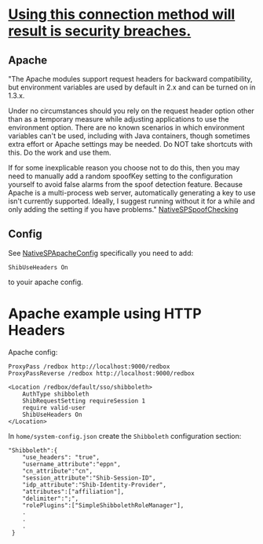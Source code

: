 [Using this connection method will result is security breaches.](https://wiki.shibboleth.net/confluence/display/SHIB2/NativeSPSpoofChecking#NativeSPSpoofChecking-Apache)
====
Apache
-----
"The Apache modules support request headers for backward compatibility, but environment variables are used by default in 2.x and can be turned on in 1.3.x.

Under no circumstances should you rely on the request header option other than as a temporary measure while adjusting applications to use the environment option. There are no known scenarios in which environment variables can't be used, including with Java containers, though sometimes extra effort or Apache settings may be needed. Do NOT take shortcuts with this. Do the work and use them.

If for some inexplicable reason you choose not to do this, then you may need to manually add a random spoofKey setting to the configuration yourself to avoid false alarms from the spoof detection feature. Because Apache is a multi-process web server, automatically generating a key to use isn't currently supported. Ideally, I suggest running without it for a while and only adding the setting if you have problems." [NativeSPSpoofChecking](https://wiki.shibboleth.net/confluence/display/SHIB2/NativeSPSpoofChecking#NativeSPSpoofChecking-Apache)

Config
----
See [NativeSPApacheConfig](https://wiki.shibboleth.net/confluence/display/SHIB2/NativeSPApacheConfig) specifically you need to add:

	ShibUseHeaders On

to youir apache config.

Apache example using HTTP Headers
=====

Apache config:

    ProxyPass /redbox http://localhost:9000/redbox
    ProxyPassReverse /redbox http://localhost:9000/redbox

    <Location /redbox/default/sso/shibboleth>
        AuthType shibboleth
        ShibRequestSetting requireSession 1
        require valid-user
        ShibUseHeaders On
    </Location>


In `home/system-config.json` create the `Shibboleth` configuration section:

    "Shibboleth":{
        "use_headers": "true",
        "username_attribute":"eppn",
        "cn_attribute":"cn",
        "session_attribute":"Shib-Session-ID",
        "idp_attribute":"Shib-Identity-Provider",
        "attributes":["affiliation"],
        "delimiter":";",
        "rolePlugins":["SimpleShibbolethRoleManager"],
        .
        .
        .
     }
